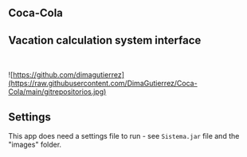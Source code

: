 ## Coca-Cola
## Vacation calculation system interface
</br>

![https://github.com/dimagutierrez](https://raw.githubusercontent.com/DimaGutierrez/Coca-Cola/main/gitrepositorios.jpg)
</br>
## Settings
This app does need a settings file to run - see `Sistema.jar` file and the "images" folder.
</br></br>


